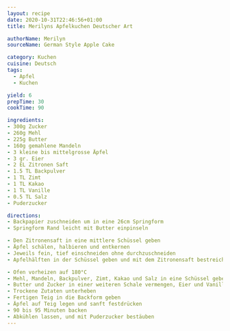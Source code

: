 ```yaml
---
layout: recipe
date: 2020-10-31T22:46:56+01:00
title: Merilyns Apfelkuchen Deutscher Art

authorName: Merilyn
sourceName: German Style Apple Cake

category: Kuchen
cuisine: Deutsch
tags:
  - Apfel
  - Kuchen

yield: 6
prepTime: 30
cookTime: 90

ingredients:
- 300g Zucker
- 260g Mehl
- 225g Butter
- 160g gemahlene Mandeln
- 3 kleine bis mittelgrosse Äpfel
- 3 gr. Eier
- 2 EL Zitronen Saft
- 1.5 TL Backpulver
- 1 TL Zimt
- 1 TL Kakao
- 1 TL Vanille
- 0.5 TL Salz
- Puderzucker

directions:
- Backpapier zuschneiden um in eine 26cm Springform
- Springform Rand leicht mit Butter einpinseln

- Den Zitronensaft in eine mittlere Schüssel geben
- Äpfel schälen, halbieren und entkernen
- Jeweils fein, tief einschneiden ohne durchzuschneiden
- Apfelhälften in der Schüssel geben und mit dem Zitronensaft bestreichen abdecken und zur Seite stellen.

- Ofen vorheizen auf 180°C
- Mehl, Mandeln, Backpulver, Zimt, Kakao und Salz in eine Schüssel geben und vermengen
- Butter und Zucker in einer weiteren Schale vermengen, Eier und Vanille hinzugeben
- Trockene Zutaten unterheben
- Fertigen Teig in die Backform geben
- Äpfel auf Teig legen und sanft festdrücken
- 90 bis 95 Minuten backen
- Abkühlen lassen, und mit Puderzucker bestäuben
---
```


